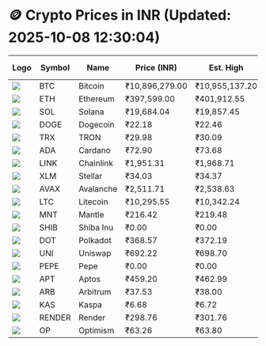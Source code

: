 # 🪙 Crypto Prices in INR (Updated: 2025-10-08 12:30:04)

| Logo | Symbol | Name       | Price (INR) | Est. High | Est. Low | Gross Profit | Fees | Net Profit | ROI % |
|------|--------|------------|-------------|-----------|----------|---------------|------|-------------|--------|
| ![](https://coin-images.coingecko.com/coins/images/1/large/bitcoin.png?1696501400) | BTC    | Bitcoin    | ₹10,896,279.00 | ₹10,955,137.20 | ₹10,837,420.80 | ₹1,086.20 | ₹200.00 | ₹886.20 | 0.89% |
| ![](https://coin-images.coingecko.com/coins/images/279/large/ethereum.png?1696501628) | ETH    | Ethereum   | ₹397,599.00 | ₹401,912.55 | ₹393,285.45 | ₹2,193.60 | ₹200.00 | ₹1,993.60 | 1.99% |
| ![](https://coin-images.coingecko.com/coins/images/4128/large/solana.png?1718769756) | SOL    | Solana     | ₹19,684.04 | ₹19,857.45 | ₹19,510.63 | ₹1,777.58 | ₹200.00 | ₹1,577.58 | 1.58% |
| ![](https://coin-images.coingecko.com/coins/images/5/large/dogecoin.png?1696501409) | DOGE   | Dogecoin   | ₹22.18 | ₹22.46 | ₹21.90 | ₹2,520.09 | ₹200.00 | ₹2,320.09 | 2.32% |
| ![](https://coin-images.coingecko.com/coins/images/1094/large/tron-logo.png?1696502193) | TRX    | TRON       | ₹29.98 | ₹30.09 | ₹29.87 | ₹763.41 | ₹200.00 | ₹563.41 | 0.56% |
| ![](https://coin-images.coingecko.com/coins/images/975/large/cardano.png?1696502090) | ADA    | Cardano    | ₹72.90 | ₹73.68 | ₹72.12 | ₹2,150.45 | ₹200.00 | ₹1,950.45 | 1.95% |
| ![](https://coin-images.coingecko.com/coins/images/877/large/chainlink-new-logo.png?1696502009) | LINK   | Chainlink  | ₹1,951.31 | ₹1,968.71 | ₹1,933.91 | ₹1,799.31 | ₹200.00 | ₹1,599.31 | 1.60% |
| ![](https://coin-images.coingecko.com/coins/images/100/large/fmpFRHHQ_400x400.jpg?1735231350) | XLM    | Stellar    | ₹34.03 | ₹34.37 | ₹33.69 | ₹2,021.40 | ₹200.00 | ₹1,821.40 | 1.82% |
| ![](https://coin-images.coingecko.com/coins/images/12559/large/Avalanche_Circle_RedWhite_Trans.png?1696512369) | AVAX   | Avalanche  | ₹2,511.71 | ₹2,538.63 | ₹2,484.79 | ₹2,166.95 | ₹200.00 | ₹1,966.95 | 1.97% |
| ![](https://coin-images.coingecko.com/coins/images/2/large/litecoin.png?1696501400) | LTC    | Litecoin   | ₹10,295.55 | ₹10,342.24 | ₹10,248.85 | ₹911.22 | ₹200.00 | ₹711.22 | 0.71% |
| ![](https://coin-images.coingecko.com/coins/images/30980/large/Mantle-Logo-mark.png?1739213200) | MNT    | Mantle     | ₹216.42 | ₹219.48 | ₹213.36 | ₹2,866.97 | ₹200.00 | ₹2,666.97 | 2.67% |
| ![](https://coin-images.coingecko.com/coins/images/11939/large/shiba.png?1696511800) | SHIB   | Shiba Inu  | ₹0.00 | ₹0.00 | ₹0.00 | ₹1,814.78 | ₹200.00 | ₹1,614.78 | 1.61% |
| ![](https://coin-images.coingecko.com/coins/images/12171/large/polkadot.png?1696512008) | DOT    | Polkadot   | ₹368.57 | ₹372.19 | ₹364.95 | ₹1,986.05 | ₹200.00 | ₹1,786.05 | 1.79% |
| ![](https://coin-images.coingecko.com/coins/images/12504/large/uniswap-logo.png?1720676669) | UNI    | Uniswap    | ₹692.22 | ₹698.70 | ₹685.74 | ₹1,891.25 | ₹200.00 | ₹1,691.25 | 1.69% |
| ![](https://coin-images.coingecko.com/coins/images/29850/large/pepe-token.jpeg?1696528776) | PEPE   | Pepe       | ₹0.00 | ₹0.00 | ₹0.00 | ₹2,680.37 | ₹200.00 | ₹2,480.37 | 2.48% |
| ![](https://coin-images.coingecko.com/coins/images/26455/large/aptos_round.png?1696525528) | APT    | Aptos      | ₹459.20 | ₹462.99 | ₹455.41 | ₹1,665.32 | ₹200.00 | ₹1,465.32 | 1.47% |
| ![](https://coin-images.coingecko.com/coins/images/16547/large/arb.jpg?1721358242) | ARB    | Arbitrum   | ₹37.53 | ₹38.00 | ₹37.06 | ₹2,550.09 | ₹200.00 | ₹2,350.09 | 2.35% |
| ![](https://coin-images.coingecko.com/coins/images/25751/large/kaspa-icon-exchanges.png?1696524837) | KAS    | Kaspa      | ₹6.68 | ₹6.72 | ₹6.64 | ₹1,310.93 | ₹200.00 | ₹1,110.93 | 1.11% |
| ![](https://coin-images.coingecko.com/coins/images/11636/large/rndr.png?1696511529) | RENDER | Render     | ₹298.76 | ₹301.76 | ₹295.76 | ₹2,028.67 | ₹200.00 | ₹1,828.67 | 1.83% |
| ![](https://coin-images.coingecko.com/coins/images/25244/large/Optimism.png?1696524385) | OP     | Optimism   | ₹63.26 | ₹63.80 | ₹62.72 | ₹1,721.94 | ₹200.00 | ₹1,521.94 | 1.52% |
